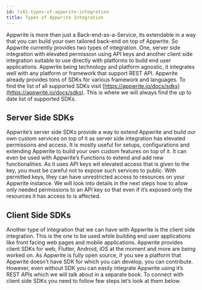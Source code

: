 ```yaml
---
id: ls01-types-of-appwrite-integration
title: Types of Appwrite Integration
---
```


Appwrite is more than just a Back-end-as-a-Service, its extendable in a way that you can build your own tailored back-end on top of Appwrite. So Appwrite currently provides two types of integration. One, server side integration with elevated permission using API keys and another client side integration suitable to use directly with platforms to build end user applications. Appwrite being technology and platform agnostic, it integrates well with any platform or framework that support REST API. Appwrite already provides tons of SDKs for various framework and languages. To find the list of all supported SDKs visit [https://appwrite.io/docs/sdks](https://appwrite.io/docs/sdks). This is where we will always find the up to date list of supported SDKs.

## Server Side SDKs

Appwrite’s server side SDKs provide a way to extend Appwrite and build our own custom services on top of it as server side integration has elevated permissions and access. It is mostly useful for setups, configurations and extending Appwrite to build your own custom features on top of it. It can even be used with Appwrite’s Functions to extend and add new functionalities. As it uses API keys wit elevated access that is given to the key, you must be careful not to expose such services to public. With permitted keys, they can have unrestricted access to resources on your Appwrite instance. We will look into details in the next steps how to allow only needed permissions to an API key so that even if it’s exposed only the resources it has access to is affected.

## Client Side SDKs

Another type of integration that we can have with Appwrite is the client side integration. This is the one to be used while building end user applications like front facing web pages and mobile applications. Appwrite provides client SDKs for web, Flutter, Android, iOS at the moment and more are being worked on. As Appwrite is fully open source, if you see a platform that Appwrite doesn’t have SDK for which you can develop, you can contribute. However, even without SDK you can easily integrate Appwrite using it’s REST APIs which we will talk about in a separate book. To connect with client side SDKs you need to follow few steps let’s look at them below.